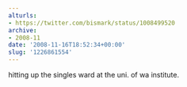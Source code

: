 ```yaml
---
alturls:
- https://twitter.com/bismark/status/1008499520
archive:
- 2008-11
date: '2008-11-16T18:52:34+00:00'
slug: '1226861554'
---
```


hitting up the singles ward at the uni. of wa institute.

